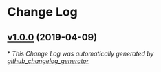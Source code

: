 # Change Log

## [v1.0.0](https://github.com/honzahommer/ip2nfo/tree/v1.0.0) (2019-04-09)


\* *This Change Log was automatically generated by [github_changelog_generator](https://github.com/skywinder/Github-Changelog-Generator)*